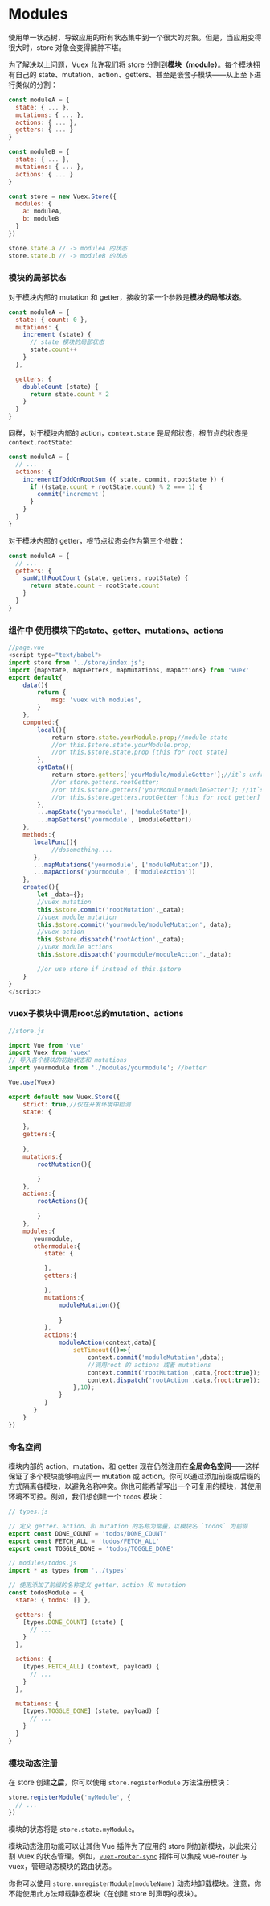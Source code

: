 # Modules

使用单一状态树，导致应用的所有状态集中到一个很大的对象。但是，当应用变得很大时，store 对象会变得臃肿不堪。

为了解决以上问题，Vuex 允许我们将 store 分割到**模块（module）**。每个模块拥有自己的 state、mutation、action、getters、甚至是嵌套子模块——从上至下进行类似的分割：

``` js
const moduleA = {
  state: { ... },
  mutations: { ... },
  actions: { ... },
  getters: { ... }
}

const moduleB = {
  state: { ... },
  mutations: { ... },
  actions: { ... }
}

const store = new Vuex.Store({
  modules: {
    a: moduleA,
    b: moduleB
  }
})

store.state.a // -> moduleA 的状态
store.state.b // -> moduleB 的状态
```

### 模块的局部状态

对于模块内部的 mutation 和 getter，接收的第一个参数是**模块的局部状态**。

``` js
const moduleA = {
  state: { count: 0 },
  mutations: {
    increment (state) {
      // state 模块的局部状态
      state.count++
    }
  },

  getters: {
    doubleCount (state) {
      return state.count * 2
    }
  }
}
```

同样，对于模块内部的 action，`context.state` 是局部状态，根节点的状态是 `context.rootState`:

``` js
const moduleA = {
  // ...
  actions: {
    incrementIfOddOnRootSum ({ state, commit, rootState }) {
      if ((state.count + rootState.count) % 2 === 1) {
        commit('increment')
      }
    }
  }
}
```

对于模块内部的 getter，根节点状态会作为第三个参数：

``` js
const moduleA = {
  // ...
  getters: {
    sumWithRootCount (state, getters, rootState) {
      return state.count + rootState.count
    }
  }
}
```

### 组件中 使用模块下的state、getter、mutations、actions

```js
//page.vue
<script type="text/babel">
import store from '../store/index.js';
import {mapState, mapGetters, mapMutations, mapActions} from 'vuex'
export default{
    data(){
        return {
            msg: 'vuex with modules',
        }
    },
    computed:{
        local(){
            return store.state.yourModule.prop;//module state
            //or this.$store.state.yourModule.prop; 
            //or this.$store.state.prop [this for root state] 
        },
        cptData(){
            return store.getters['yourModule/moduleGetter'];//it`s unfriendly,use mapGetters is better
            //or store.getters.rootGetter; 
            //or this.$store.getters['yourModule/moduleGetter']; //it`s unfriendly,use mapGetters is better
            //or this.$store.getters.rootGetter [this for root getter] 
        },
        ...mapState('yourmodule', ['moduleState']),
        ...mapGetters('yourmodule', [moduleGetter])
    },
    methods:{
       localFunc(){
            //dosomething.... 
       },
       ...mapMutations('yourmodule', ['moduleMutation']),
       ...mapActions('yourmodule', ['moduleAction'])
    },
    created(){
        let _data={};
        //vuex mutation
        this.$store.commit('rootMutation',_data);
        //vuex module mutation
        this.$store.commit('yourmodule/moduleMutation',_data);
        //vuex action
        this.$store.dispatch('rootAction',_data);
        //vuex module actions
        this.$store.dispatch('yourmodule/moduleAction',_data);

        //or use store if instead of this.$store
    }
}
</script>
```

### vuex子模块中调用root总的mutation、actions
```js
//store.js

import Vue from 'vue'
import Vuex from 'vuex'
// 导入各个模块的初始状态和 mutations
import yourmodule from './modules/yourmodule'; //better

Vue.use(Vuex)

export default new Vuex.Store({
    strict: true,//仅在开发环境中检测
    state: {
        
    },
    getters:{
    
    },
    mutations:{
        rootMutation(){

        }
    },
    actions:{
        rootActions(){
        
        }
    },
    modules:{
       yourmodule,
       othermodule:{
          state: {

          },
          getters:{

          },
          mutations:{
              moduleMutation(){
              
              }
          },
          actions:{
              moduleAction(context,data){
                  setTimeout(()=>{
                      context.commit('moduleMutation',data);
                      //调用root 的 actions 或者 mutations
                      context.commit('rootMutation',data,{root:true});
                      context.dispatch('rootAction',data,{root:true});
                  },10);
              }
          }
       }
    }
})
```

### 命名空间

模块内部的 action、mutation、和 getter 现在仍然注册在**全局命名空间**——这样保证了多个模块能够响应同一 mutation 或 action。你可以通过添加前缀或后缀的方式隔离各模块，以避免名称冲突。你也可能希望写出一个可复用的模块，其使用环境不可控。例如，我们想创建一个 `todos` 模块：

``` js
// types.js

// 定义 getter、action、和 mutation 的名称为常量，以模块名 `todos` 为前缀
export const DONE_COUNT = 'todos/DONE_COUNT'
export const FETCH_ALL = 'todos/FETCH_ALL'
export const TOGGLE_DONE = 'todos/TOGGLE_DONE'
```

``` js
// modules/todos.js
import * as types from '../types'

// 使用添加了前缀的名称定义 getter、action 和 mutation
const todosModule = {
  state: { todos: [] },

  getters: {
    [types.DONE_COUNT] (state) {
      // ...
    }
  },

  actions: {
    [types.FETCH_ALL] (context, payload) {
      // ...
    }
  },

  mutations: {
    [types.TOGGLE_DONE] (state, payload) {
      // ...
    }
  }
}
```

### 模块动态注册

在 store 创建**之后**，你可以使用 `store.registerModule` 方法注册模块：

``` js
store.registerModule('myModule', {
  // ...
})
```

模块的状态将是 `store.state.myModule`。

模块动态注册功能可以让其他 Vue 插件为了应用的 store 附加新模块，以此来分割 Vuex 的状态管理。例如，[`vuex-router-sync`](https://github.com/vuejs/vuex-router-sync) 插件可以集成 vue-router 与 vuex，管理动态模块的路由状态。

你也可以使用 `store.unregisterModule(moduleName)` 动态地卸载模块。注意，你不能使用此方法卸载静态模块（在创建 store 时声明的模块）。
